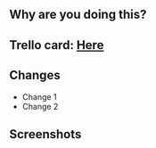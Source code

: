 ## Why are you doing this?

<!--
Remember, PRs are documentation for future contributors

If this PR is a fix, please include a link to the original PR that introduced
the breakage for reference.
-->

## Trello card: [Here](https://trello.com)

## Changes
* Change 1
* Change 2

<!--
If you are making heavy client-side changes, consider manual test the following
critical flow before merging
## Tested in
| Browser | Supporter Stripe checkout | Supporter Paypal checkout | Stripe Monthly Contribution |  Paypal Monthly Contribution| Upgrade from Friend to Supporter  |
|---------|---------------------------|---------------------------|-----------------------------|-----------------------------|-----------------------------------|
| IE      |                           |                           |                             |                             |                                   |
| Firefox |                           |                           |                             |                             |                                   |
| Safari  |                           |                           |                             |                             |                                   |
| Chrome  |                           |                           |                             |                             |                                   |

-->

## Screenshots
